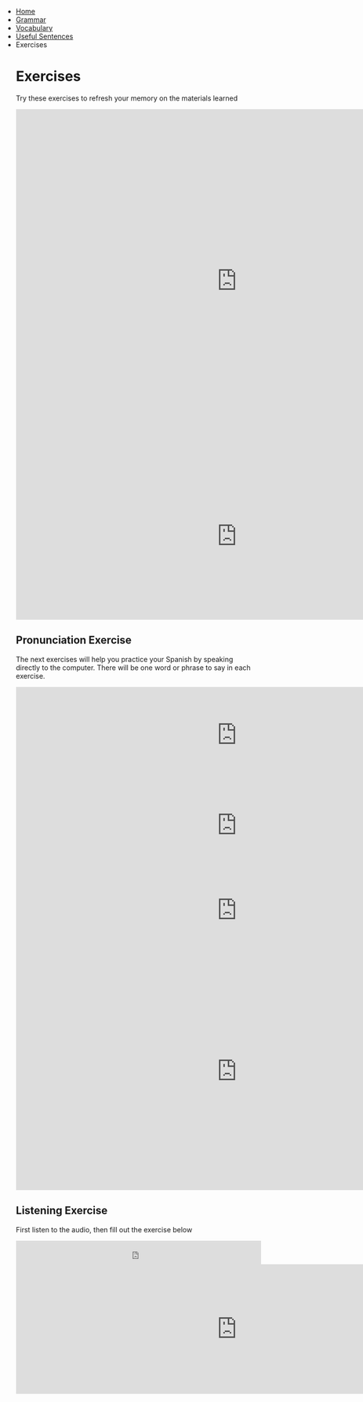   
  <ul class="breadcrumb">
  <li><a href="https://161138651.github.io/Spanish-101/index.html">Home</a></li>
  <li><a href="pag2.html">Grammar</a></li>
  <li><a href="pag3.html">Vocabulary</a></li>
  <li><a href="pag4.html">Useful Sentences</a></li>
  <li>Exercises</li>
  
<h1> Exercises</h1>
<p> Try these exercises to refresh your memory on the materials learned </p>
<iframe src="https://h5p.org/h5p/embed/168437" width="900" height="700" frameborder="0" allowfullscreen="allowfullscreen"></iframe><script src="https://h5p.org/sites/all/modules/h5p/library/js/h5p-resizer.js" charset="UTF-8"></script>

<iframe src="https://h5p.org/h5p/embed/168441" width="900" height="340" frameborder="0" allowfullscreen="allowfullscreen"></iframe><script src="https://h5p.org/sites/all/modules/h5p/library/js/h5p-resizer.js" charset="UTF-8"></script>

<h2> Pronunciation Exercise</h2>
<p> The next exercises will help you practice your Spanish by speaking directly to the computer. There will be one word or phrase to say in each exercise.</p>
<iframe src="https://h5p.org/h5p/embed/168450" width="900" height="195" frameborder="0" allowfullscreen="allowfullscreen"></iframe><script src="https://h5p.org/sites/all/modules/h5p/library/js/h5p-resizer.js" charset="UTF-8"></script>
<iframe src="https://h5p.org/h5p/embed/168451" width="900" height="173" frameborder="0" allowfullscreen="allowfullscreen"></iframe><script src="https://h5p.org/sites/all/modules/h5p/library/js/h5p-resizer.js" charset="UTF-8"></script>
<iframe src="https://h5p.org/h5p/embed/168453" width="900" height="173" frameborder="0" allowfullscreen="allowfullscreen"></iframe><script src="https://h5p.org/sites/all/modules/h5p/library/js/h5p-resizer.js" charset="UTF-8"></script>
<iframe src="https://h5p.org/h5p/embed/168457" width="900" height="484" frameborder="0" allowfullscreen="allowfullscreen"></iframe><script src="https://h5p.org/sites/all/modules/h5p/library/js/h5p-resizer.js" charset="UTF-8"></script>

<h2> Listening Exercise</h2>
<p> First listen to the audio, then fill out the exercise below</p>
<iframe src="https://h5p.org/h5p/embed/168463" width="500" height="48" frameborder="0" allowfullscreen="allowfullscreen"></iframe><script src="https://h5p.org/sites/all/modules/h5p/library/js/h5p-resizer.js" charset="UTF-8"></script>

<iframe src="https://h5p.org/h5p/embed/168458" width="900" height="264" frameborder="0" allowfullscreen="allowfullscreen"></iframe><script src="https://h5p.org/sites/all/modules/h5p/library/js/h5p-resizer.js" charset="UTF-8"></script>

